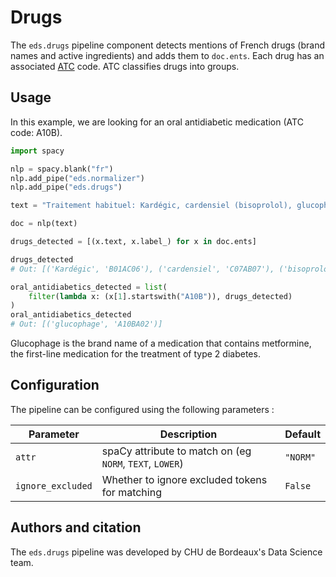 # Drugs

The `eds.drugs` pipeline component detects mentions of French drugs (brand names and active ingredients) and adds them to `doc.ents`.
Each drug has an associated [ATC](https://en.wikipedia.org/wiki/Anatomical_Therapeutic_Chemical_Classification_System) code.
ATC classifies drugs into groups.

## Usage

In this example, we are looking for an oral antidiabetic medication (ATC code: A10B).

```python
import spacy

nlp = spacy.blank("fr")
nlp.add_pipe("eds.normalizer")
nlp.add_pipe("eds.drugs")

text = "Traitement habituel: Kardégic, cardensiel (bisoprolol), glucophage, lasilix"

doc = nlp(text)

drugs_detected = [(x.text, x.label_) for x in doc.ents]

drugs_detected
# Out: [('Kardégic', 'B01AC06'), ('cardensiel', 'C07AB07'), ('bisoprolol', 'C07AB07'), ('glucophage', 'A10BA02'), ('lasilix', 'C03CA01')]

oral_antidiabetics_detected = list(
    filter(lambda x: (x[1].startswith("A10B")), drugs_detected)
)
oral_antidiabetics_detected
# Out: [('glucophage', 'A10BA02')]
```

Glucophage is the brand name of a medication that contains metformine, the first-line medication for the treatment of type 2 diabetes.

## Configuration

The pipeline can be configured using the following parameters :

| Parameter         | Description                                              | Default   |
| ----------------- | -------------------------------------------------------- | --------- |
| `attr`            | spaCy attribute to match on (eg `NORM`, `TEXT`, `LOWER`) | `"NORM"` |
| `ignore_excluded` | Whether to ignore excluded tokens for matching           | `False`   |

## Authors and citation

The `eds.drugs` pipeline was developed by CHU de Bordeaux's Data Science team.
